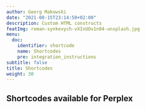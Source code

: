 ```yaml
---
author: Georg Makowski
date: "2021-08-15T23:14:50+02:00"
description: Custom HTML constructs
featImg: roman-synkevych-vXInUOv1n84-unsplash.jpg
menu:
  doc:
    identifier: shortcode
    name: Shortcodes
    pre: integration_instructions
subtitle: false
title: Shortcodes
weight: 30
---
```



## Shortcodes available for Perplex
